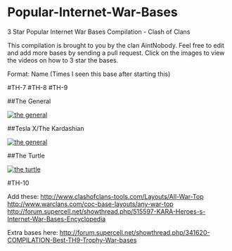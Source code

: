 # Popular-Internet-War-Bases
3 Star Popular Internet War Bases Compilation - Clash of Clans

This compilation is brought to you by the clan AintNobody. Feel free to edit and add more bases by sending a pull request. Click on the images to view the videos on how to 3 star the bases.

Format: Name (Times I seen this base after starting this)

#TH-7
#TH-8
#TH-9

##The General

<a href="./TH9/The%20General.md">![the general](http://i.imgur.com/zrFEMf2.jpg)</a>

##Tesla X/The Kardashian

<a href="./TH9/Tesla-X,%20The%20Kardashian.md">![the general](http://www.onehiveclan.com/uploads/2/8/8/6/28864503/7759018_orig.png)</a>

##The Turtle

<a href="./TH9/The%20Turtle.md">![the turtle](http://i.ytimg.com/vi/ST-SimQTHUE/maxresdefault.jpg)</a>




#TH-10

Add these:
http://www.clashofclans-tools.com/Layouts/All-War-Top
http://www.warclans.com/coc-base-layouts/any-war-top
http://forum.supercell.net/showthread.php/515597-KARA-Heroes-s-Internet-War-Bases-Encyclopedia

Extra bases here:
http://forum.supercell.net/showthread.php/341620-COMPILATION-Best-TH9-Trophy-War-bases

